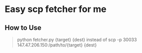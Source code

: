 # Easy scp fetcher for me

## How to Use

> python fetcher.py {target} {dest}
instead of
> scp -p 30033 147.47.206.150:/path/to/{target} {dest}
